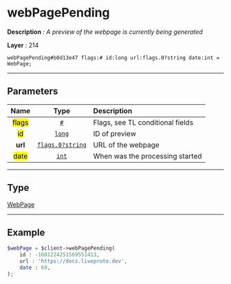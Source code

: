 # webPagePending

**Description** : *A preview of the webpage is currently being generated*

**Layer** : 214

```tl
webPagePending#b0d13e47 flags:# id:long url:flags.0?string date:int = WebPage;
```

---

## Parameters

| Name | Type | Description |
| :---: | :---: | :--- |
| <mark>flags</mark> | [`#`](type/#) | Flags, see TL conditional fields |
| <mark>id</mark> | [`long`](type/long) | ID of preview |
| **url** | [`flags.0?string`](type/string) | URL of the webpage |
| <mark>date</mark> | [`int`](type/int) | When was the processing started |

---

## Type

[WebPage](type/WebPage)

---

## Example

```php
$webPage = $client->webPagePending(
	id : -1601224251569551413,
	url : 'https://docs.liveproto.dev',
	date : 69,
);
```